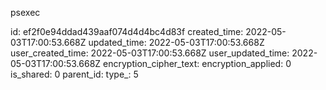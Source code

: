 psexec

id: ef2f0e94ddad439aaf074d4d4bc4d83f
created_time: 2022-05-03T17:00:53.668Z
updated_time: 2022-05-03T17:00:53.668Z
user_created_time: 2022-05-03T17:00:53.668Z
user_updated_time: 2022-05-03T17:00:53.668Z
encryption_cipher_text: 
encryption_applied: 0
is_shared: 0
parent_id: 
type_: 5